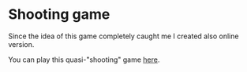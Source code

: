 # Shooting game

Since the idea of this game completely caught me I created also online version.

You can play this quasi-"shooting" game [here](http://jquery-chicken.gunis.sk).